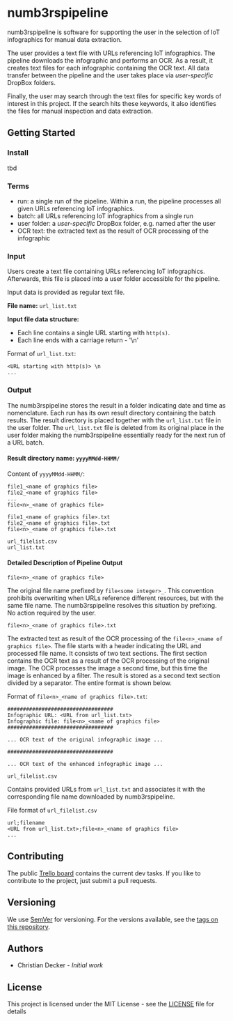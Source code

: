 # numb3rspipeline

numb3rspipeline is software for supporting the user in the selection of IoT infographics for manual data extraction.

The user provides a text file with URLs referencing IoT infographics.
The pipeline downloads the infographic and performs an OCR. As a result, it creates text files for each infographic containing the OCR text. All data transfer between the pipeline and the user takes place via _user-specific_ DropBox folders.

Finally, the user may search through the text files for specific key words of interest in this project. If the search hits these keywords, it also identifies the files for manual inspection and data extraction.

## Getting Started

### Install

tbd

### Terms

* run: a single run of the pipeline. Within a run, the pipeline processes all given URLs referencing IoT infographics. 
* batch: all URLs referencing IoT infographics from a single run
* user folder: a _user-specific_ DropBox folder, e.g. named after the user
* OCR text: the extracted text as the result of OCR processing of the infographic

### Input

Users create a text file containing URLs referencing IoT infographics.
Afterwards, this file is placed into a user folder accessible for the pipeline.

Input data is provided as regular text file. 

**File name:** `url_list.txt`

**Input file data structure:**

* Each line contains a single URL starting with `http(s)`.
* Each line ends with a carriage return - '\n'

Format of `url_list.txt`: 
```
<URL starting with http(s)> \n
...
```

### Output

The numb3rspipeline stores the result in a folder indicating date and time as nomenclature.
Each run has its own result directory containing the batch results. The result directory is placed together with the `url_list.txt` file in the user folder. The `url_list.txt` file is deleted from its original place in the user folder making the numb3rspipeline essentially ready for the next run of a URL batch.

#### Result directory name: `yyyyMMdd-HHMM/`

Content of `yyyyMMdd-HHMM/`:
``` 
file1_<name of graphics file>
file2_<name of graphics file>
...
file<n>_<name of graphics file>

file1_<name of graphics file>.txt
file2_<name of graphics file>.txt
file<n>_<name of graphics file>.txt

url_filelist.csv
url_list.txt
```

#### Detailed Description of Pipeline Output 

`file<n>_<name of graphics file>` 

The original file name prefixed by `file<some integer>_`. This convention prohibits overwriting when URLs reference different resources, but with the same file name. The numb3rspipeline resolves this situation by prefixing. No action required by the user. 

`file<n>_<name of graphics file>.txt`

The extracted text as result of the OCR processing of the `file<n>_<name of graphics file>`. The file starts with a  header indicating the URL and processed file name. It consists of two text sections.
The first section contains the OCR text as a result of the OCR processing of the original image.
The OCR processes the image a second time, but this time the image is enhanced by a filter. The result is stored as a second text section divided by a separator. The entire format is shown below.

Format of `file<n>_<name of graphics file>.txt`:
```
##################################
Infographic URL: <URL from url_list.txt>
Infographic file: file<n>_<name of graphics file>
##################################

... OCR text of the original infographic image ... 

##################################

... OCR text of the enhanced infographic image ... 

``` 

`url_filelist.csv`

Contains provided URLs from `url_list.txt` and associates it with the corresponding file name downloaded by numb3rspipeline.

File format of `url_filelist.csv`
```
url;filename
<URL from url_list.txt>;file<n>_<name of graphics file>
...
```

## Contributing

The public [Trello board](https://trello.com/b/n18A4ThF) contains the current dev tasks.
If you like to contribute to the project, just submit a pull requests.

## Versioning

We use [SemVer](http://semver.org/) for versioning. For the versions available, see the [tags on this repository](https://github.com/cdeck3r/IoTNumb3rs/tags).

## Authors

* Christian Decker - *Initial work*

## License

This project is licensed under the MIT License - see the [LICENSE](LICENSE) file for details


